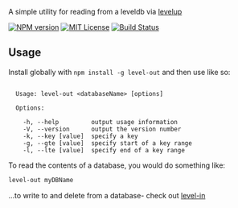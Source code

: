 A simple utility for reading from a leveldb via [levelup](https://github.com/Level/levelup)

[![NPM version][npm-version-image]][npm-url] [![MIT License][license-image]][license-url] [![Build Status][travis-image]][travis-url]

## Usage

Install globally with `npm install -g level-out` and then use like so:


```

  Usage: level-out <databaseName> [options]

  Options:

    -h, --help         output usage information
    -V, --version      output the version number
    -k, --key [value]  specify a key
    -g, --gte [value]  specify start of a key range
    -l, --lte [value]  specify end of a key range

```

To read the contents of a database, you would do something like:

```bash
level-out myDBName
```

...to write to and delete from a database- check out [level-in](https://www.npmjs.com/package/level-in)

[license-image]: http://img.shields.io/badge/license-MIT-blue.svg?style=flat
[license-url]: LICENSE

[npm-url]: https://npmjs.org/package/level-out
[npm-version-image]: http://img.shields.io/npm/v/level-out.svg?style=flat
[npm-downloads-image]: http://img.shields.io/npm/dm/level-out.svg?style=flat

[travis-url]: http://travis-ci.org/fergiemcdowall/level-out
[travis-image]: http://img.shields.io/travis/fergiemcdowall/level-out.svg?style=flat
